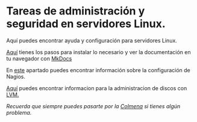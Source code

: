 # Tareas de administración y seguridad en servidores Linux.


Aquí puedes encontrar ayuda y configuración para servidores Linux.

[Aquí](docs/installmkdocs.md) tienes los pasos para instalar lo necesario y ver la documentación en tu navegador con [MkDocs](https://www.mkdocs.org)

En [este](docs/Nagios.md) apartado puedes encontrar información sobre la configuración de Nagios.

[Aquí](docs/Lvm.md) puedes encontrar informacion para la administracion de discos con [LVM.](https://es.wikipedia.org/wiki/Logical_Volume_Manager)

_Recuerda que siempre puedes pasarte por la [Colmena](https://www.coworkingcolmena.com) si tienes algún problema._
